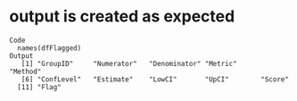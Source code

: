 # output is created as expected

    Code
      names(dfFlagged)
    Output
       [1] "GroupID"     "Numerator"   "Denominator" "Metric"      "Method"     
       [6] "ConfLevel"   "Estimate"    "LowCI"       "UpCI"        "Score"      
      [11] "Flag"       

